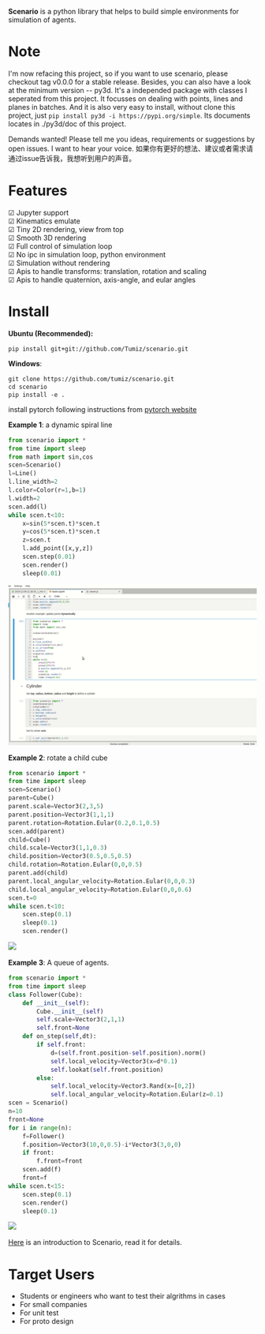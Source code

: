 **Scenario** is a python library that helps to build simple environments for simulation of agents.

# Note
I'm now refacing this project, so if you want to use scenario, please checkout tag v0.0.0 for a stable release.
Besides, you can also have a look at the minimum version -- py3d. It's a independed package with classes I seperated from this project. It focusses on dealing with points, lines and planes in batches. And it is also very easy to install, without clone this project, just `pip install py3d -i https://pypi.org/simple`. Its documents locates in ./py3d/doc of this project.

Demands wanted! Please tell me you ideas, requirements or suggestions by open issues. I want to hear your voice.
如果你有更好的想法、建议或者需求请通过issue告诉我，我想听到用户的声音。

# Features
☑ Jupyter support\
☑ Kinematics emulate\
☑ Tiny 2D rendering, view from top\
☑ Smooth 3D rendering\
☑ Full control of simulation loop\
☑ No ipc in simulation loop, python environment\
☑ Simulation without rendering\
☑ Apis to handle transforms: translation, rotation and scaling\
☑ Apis to handle quaternion, axis-angle, and eular angles

# Install
**Ubuntu (Recommended):**
```shell
pip install git+git://github.com/Tumiz/scenario.git
```
**Windows**:
```
git clone https://github.com/tumiz/scenario.git
cd scenario
pip install -e .
```
install pytorch following instructions from [pytorch website](https://pytorch.org/get-started/locally/) 

**Example 1**: a dynamic spiral line
```python
from scenario import *
from time import sleep
from math import sin,cos
scen=Scenario()
l=Line()
l.line_width=2
l.color=Color(r=1,b=1)
l.width=2
scen.add(l)
while scen.t<10:
    x=sin(5*scen.t)*scen.t
    y=cos(5*scen.t)*scen.t
    z=scen.t
    l.add_point([x,y,z])
    scen.step(0.01)
    scen.render()
    sleep(0.01)
```
![](doc/dynamic_line.gif)

**Example 2**: rotate a child cube
```python
from scenario import *
from time import sleep
scen=Scenario()
parent=Cube()
parent.scale=Vector3(2,3,5)
parent.position=Vector3(1,1,1)
parent.rotation=Rotation.Eular(0.2,0.1,0.5)
scen.add(parent)
child=Cube()
child.scale=Vector3(1,1,0.3)
child.position=Vector3(0.5,0.5,0.5)
child.rotation=Rotation.Eular(0,0,0.5)
parent.add(child)
parent.local_angular_velocity=Rotation.Eular(0,0,0.3)
child.local_angular_velocity=Rotation.Eular(0,0,0.6)
scen.t=0
while scen.t<10:
    scen.step(0.1)
    sleep(0.1)
    scen.render()
```
![](doc/local_rotation.gif)

**Example 3**: A queue of agents.
```python
from scenario import *
from time import sleep
class Follower(Cube):
    def __init__(self):
        Cube.__init__(self)
        self.scale=Vector3(2,1,1)
        self.front=None
    def on_step(self,dt):
        if self.front:
            d=(self.front.position-self.position).norm()
            self.local_velocity=Vector3(x=d*0.1)
            self.lookat(self.front.position)
        else:
            self.local_velocity=Vector3.Rand(x=[0,2])
            self.local_angular_velocity=Rotation.Eular(z=0.1)
scen = Scenario()
n=10
front=None
for i in range(n):
    f=Follower()
    f.position=Vector3(10,0,0.5)-i*Vector3(3,0,0)
    if front:
        f.front=front
    scen.add(f)
    front=f
while scen.t<15:
    scen.step(0.1)
    scen.render()
    sleep(0.1)
```
![](doc/queue.gif)

[Here](doc/basics.ipynb) is an introduction to Scenario, read it for details.

# Target Users
* Students or engineers who want to test their algrithms in cases
* For small companies
* For unit test
* For proto design
